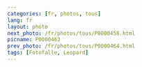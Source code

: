 ```yaml
---
categories: [fr, photos, tous]
lang: fr
layout: photo
next_photo: /fr/photos/tous/P0000458.html
picname: P0000463
prev_photo: /fr/photos/tous/P0000464.html
tags: [Fotofalle, Leopard]
---
```

